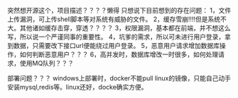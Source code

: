 突然想开源这个，项目描述？？？？懒得
只想说下目前想到的存在问题：
1，文件上传漏洞，可上传shell脚本等对系统有威胁的文件。
2，缓存雪崩!!!!但是系统不大。其他诸如缓存击穿，穿透？？？？
3，权限漏洞，基本都在前端，并不想这么写，所以说一个严谨同事的重要性。
4，坑爹的需求，所以可未进行用户登录，拿到数据，只需要改下接口url便能绕过用户登录。
5，恶意用户请求增加数据库操作，如何判断恶意用户？？？
6，高并发时，数据库增改一时很多，如何处理请求，使用MQ队列？？？


部署问题？？？
windows上部署时，docker不能pull linux的镜像，只能自己动手安装mysql,redis等。linux还好，docke确实方便。
